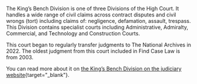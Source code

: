 The King’s Bench Division is one of three Divisions of the High Court. It handles a wide range of civil claims across contract disputes and civil wrongs (tort) including claims of: negligence, defamation, assault, trespass. This Division contains specialist courts including Administrative, Admiralty, Commercial, and Technology and Construction Courts.

This court began to regularly transfer judgments to The National Archives in 2022. The oldest judgment from this court included in Find Case Law is from 2003.

You can read more about it on [the King’s Bench Division on the judiciary website](https://www.judiciary.uk/courts-and-tribunals/kings-bench-division/){target="\_blank"}.
